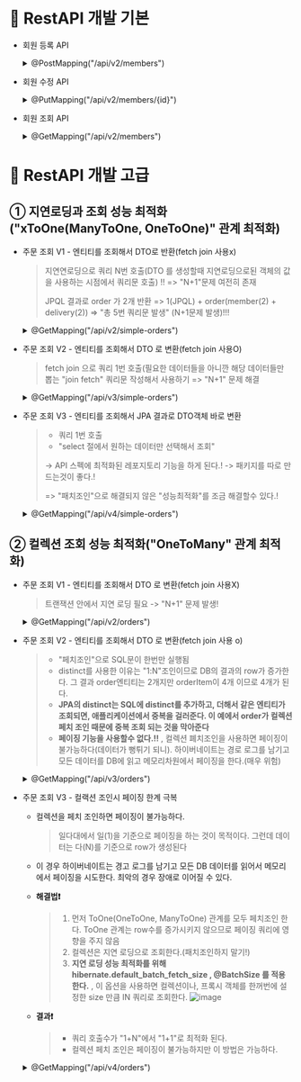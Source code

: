 🔎 RestAPI 개발 기본
==========================
* 회원 등록 API
    <details>
    <summary>@PostMapping("/api/v2/members")</summary>

    ![image](https://user-images.githubusercontent.com/96917871/180197438-79daef42-bd34-4aa4-99cd-b217430a904d.png)
    </details>

* 회원 수정 API
    <details>
    <summary>@PutMapping("/api/v2/members/{id}")</summary>

    ![image](https://user-images.githubusercontent.com/96917871/180197737-b1fdab09-b30d-42b7-a80b-c6ac13be72f3.png)
    </details>

* 회원 조회 API
    <details>
    <summary>@GetMapping("/api/v2/members")</summary>

    ![image](https://user-images.githubusercontent.com/96917871/180197913-f2e1b4df-f513-4ca3-ab46-96333fcde8df.png)
    </details>
    
    
🔎 RestAPI 개발 고급
====================================================================
① 지연로딩과 조회 성능 최적화("xToOne(ManyToOne, OneToOne)" 관계 최적화)
-----------------------------------------------------------------------------

* 주문 조회 V1 - 엔티티를 조회해서 DTO로 반환(fetch join 사용x)
  > 지연연로딩으로 쿼리 N번 호출(DTO 를 생성할때 지연로딩으로된 객체의 값을 사용하는 시점에서 쿼리문 호출) !! => "N+1"문제 여전히 존재
  > 
  > JPQL 결과로 order 가 2개 반환 => 1(JPQL) + order(member(2) + delivery(2)) => "총 5번 쿼리문 발생" (N+1문제 발생)!!!
   <details>
    <summary> @GetMapping("/api/v2/simple-orders")</summary>

    ![image](https://user-images.githubusercontent.com/96917871/180198940-9a30f4eb-3d08-42d4-91cb-f3a3051d8848.png)
    </details>
    
* 주문 조회 V2 - 엔티티를 조회해서 DTO 로 변환(fetch join 사용O)
  > fetch join 으로 쿼리 1번 호출(필요한 데이터들을 아니깐 해당 데이터들만 뽑는 "join fetch" 쿼리문 작성해서 사용하기 => "N+1" 문제 해결
   <details>
    <summary> @GetMapping("/api/v3/simple-orders")</summary>
    
    ```
     public List<Order> findAllWithMemberDelivery() {
        String sql = "select o from Order o join fetch o.member m join fetch o.delivery d";
        List<Order> result = em.createQuery(sql, Order.class)
                .getResultList();
        return result;
    }
    ```
    
    ![image](https://user-images.githubusercontent.com/96917871/180200730-a8d109f4-cad0-4e9c-b3b0-c143489ebeb8.png)
    </details>
    
* 주문 조회 V3 - 엔티티를 조회해서 JPA 결과로 DTO객체 바로 변환
  > * 쿼리 1번 호출
  > * "select 절에서 원하는 데이터만 선택해서 조회"
  > 
  > -> API 스펙에 최적화된 레포지토리 기능을 하게 된다.! -> 패키지를 따로 만드는것이 좋다.!
  > 
  > => "패치조인"으로 해결되지 않은 "성능최적화"를 조금 해결할수 있다.!
   <details>
    <summary> @GetMapping("/api/v4/simple-orders")</summary>
    
    ```
    public List<OrderSimpleQueryDto> findOrderDtos() {
        String sql = "select new jpabook.jpashop.repository.order.simpleQuery.OrderSimpleQueryDto(o.id, m.name, o.orderDate, o.status, d.address)" +
                " from Order o join o.member m join o.delivery d";

        return em.createQuery(sql, OrderSimpleQueryDto.class)
                .getResultList();
    }
    ```
    
    ![image](https://user-images.githubusercontent.com/96917871/180200839-dba36eb7-b353-4e8c-913e-ffe4c0eb8bed.png)
    </details>

② 컬렉션 조회 성능 최적화("OneToMany" 관계 최적화)
-----------------------------------------------------------------------------
* 주문 조회 V1 - 엔티티를 조회해서 DTO 로 변환(fetch join 사용X)
  > 트랜잭션 안에서 지연 로딩 필요 -> "N+1" 문제 발생!
   <details>
    <summary>@GetMapping("/api/v2/orders")</summary>
    
    ```
    {
    "orders": [
        {
            "orderId": 1,
            "name": "useA",
            "orderDate": "2022-07-21T19:53:13.231747",
            "orderStatus": "ORDER",
            "address": {
                "city": "서울",
                "street": "1",
                "zipcode": "111"
            },
            "orderItems": [
                {
                    "itemName": "JPA1 BOOK",
                    "orderPrice": 10000,
                    "count": 1
                },
                {
                    "itemName": "JPA2 BOOK",
                    "orderPrice": 20000,
                    "count": 2
                }
            ]
        },
        {
            "orderId": 2,
            "name": "userB",
            "orderDate": "2022-07-21T19:53:13.309542",
            "orderStatus": "ORDER",
            "address": {
                "city": "진주",
                "street": "2",
                "zipcode": "2222"
            },
            "orderItems": [
                {
                    "itemName": "SPRING1 BOOK",
                    "orderPrice": 20000,
                    "count": 3
                },
                {
                    "itemName": "SPRING2 BOOK",
                    "orderPrice": 40000,
                    "count": 4
                }
            ]
        }
      ],
      "count": 2
    }
    ```
    </details>
    
* 주문 조회 V2 - 엔티티를 조회해서 DTO 로 변환(fetch join 사용 o)
  > * "페치조인"으로 SQL문이 한번만 실행됨
  > * distinct를 사용한 이유는 "1:N"조인이므로 DB의 결과의 row가 증가한다. 그 결과 order엔티티는 2개지만 orderItem이 4개 이므로 4개가 된다.
  > * **JPA의 distinct는 SQL에 distinct를 추가하고, 더해서 같은 엔티티가 조회되면, 애플리케이션에서 중복을 걸러준다. 이 예에서 order가 컬렉션 페치 조인 때문에 중복 조회 되는 것을 막아준다**
  > * **페이징 기능을 사용할수 없다.!!** , 컬렉션 폐치조인을 사용하면 페이징이 불가능하다(데이터가 뻥튀기 되니). 하이버네이트는 경로 로그를 남기고 모든 데이터를 DB에 읽고 메모리차원에서 페이징을 한다.(매우 위험)
  
   <details>
    <summary>@GetMapping("/api/v3/orders")</summary>
    
    ```
    public List<Order> findAllWithItem() {
        /**
         * distinct 기능
         * 1. 쿼리문에 직접 넣어준다. -> DB에 입장에서는 모든 데이터가 같아야 중복을 없애주는데 해당 경우에는 order의 필드가 같고 orderItem이 다르니깐 중복제거가 안된다.
         * 2. JPA가 쿼리의 결과로 "Order"의 객체에서 같은 id(Order의 id)가 같은건 날려준다. -> 중복 제거가 된다.!!
         */
        String sql = "select distinct o from Order o join fetch o.member m join fetch o.delivery d join fetch o.orderItems oi join fetch oi.item i";
        return em.createQuery(sql, Order.class)
                .getResultList();
    }
    ```
    
   ```
   {
    "orders": [
        {
            "orderId": 1,
            "name": "useA",
            "orderDate": "2022-07-21T19:53:13.231747",
            "orderStatus": "ORDER",
            "address": {
                "city": "서울",
                "street": "1",
                "zipcode": "111"
            },
            "orderItems": [
                {
                    "itemName": "JPA1 BOOK",
                    "orderPrice": 10000,
                    "count": 1
                },
                {
                    "itemName": "JPA2 BOOK",
                    "orderPrice": 20000,
                    "count": 2
                }
            ]
        },
        {
            "orderId": 2,
            "name": "userB",
            "orderDate": "2022-07-21T19:53:13.309542",
            "orderStatus": "ORDER",
            "address": {
                "city": "진주",
                "street": "2",
                "zipcode": "2222"
            },
            "orderItems": [
                {
                    "itemName": "SPRING1 BOOK",
                    "orderPrice": 20000,
                    "count": 3
                },
                {
                    "itemName": "SPRING2 BOOK",
                    "orderPrice": 40000,
                    "count": 4
                }
            ]
        }
      ],
     "count": 2
   }
   
   ```
    </details>


* 주문 조회 V3 - 컬랙션 조인시 페이징 한계 극복
  * 컬렉션을 페치 조인하면 페이징이 불가능하다.
    > 일다대에서 일(1)을 기준으로 페이징을 하는 것이 목적이다. 그런데 데이터는 다(N)를 기준으로 row가 생성된다
  * 이 경우 하이버네이트는 경고 로그를 남기고 모든 DB 데이터를 읽어서 메모리에서 페이징을 시도한다. 최악의 경우 장애로 이어질 수 있다.
  * **해결법❗**
    > 1. 먼저 ToOne(OneToOne, ManyToOne) 관계를 모두 페치조인 한다. ToOne 관계는 row수를 증가시키지 않으므로 페이징 쿼리에 영향을 주지 않음
    > 2. 컬렉션은 지연 로딩으로 조회한다.(패치조인하지 말기!)
    > 3. **지연 로딩 성능 최적화를 위해 hibernate.default_batch_fetch_size , @BatchSize 를 적용한다.** , 이 옵션을 사용하면 컬렉션이나, 프록시 객체를 한꺼번에 설정한 size 만큼 IN 쿼리로 조회한다.
    > ![image](https://user-images.githubusercontent.com/96917871/180218800-64395b0f-1714-45be-be5a-a4a4f2d9aac5.png)
  
   * **결과❗**
     > * 쿼리 호출수가 "1+N"에서 "1+1"로 최적화 된다.
     > * 컬렉션 페치 조인은 페이징이 불가능하지만 이 방법은 가능하다.
       
   <details>
    <summary>@GetMapping("/api/v4/orders")</summary>
    
    ```
    public List<Order> findAllWithMemberDelivery(int offset, int limit) { //페이징!!!
        String sql = "select o from Order o join fetch o.member m join fetch o.delivery d";
        List<Order> result = em.createQuery(sql, Order.class)
                .setFirstResult(offset)
                .setMaxResults(limit)
                .getResultList();
        return result;
    }
    ```
    
    ```
    {
    "orders": [
        {
            "orderId": 1,
            "name": "useA",
            "orderDate": "2022-07-21T19:53:13.231747",
            "orderStatus": "ORDER",
            "address": {
                "city": "서울",
                "street": "1",
                "zipcode": "111"
            },
            "orderItems": [
                {
                    "itemName": "JPA1 BOOK",
                    "orderPrice": 10000,
                    "count": 1
                },
                {
                    "itemName": "JPA2 BOOK",
                    "orderPrice": 20000,
                    "count": 2
                }
            ]
        },
        {
            "orderId": 2,
            "name": "userB",
            "orderDate": "2022-07-21T19:53:13.309542",
            "orderStatus": "ORDER",
            "address": {
                "city": "진주",
                "street": "2",
                "zipcode": "2222"
            },
            "orderItems": [
                {
                    "itemName": "SPRING1 BOOK",
                    "orderPrice": 20000,
                    "count": 3
                },
                {
                    "itemName": "SPRING2 BOOK",
                    "orderPrice": 40000,
                    "count": 4
                }
            ]
        }
      ],
      "count": 2
    }
    ```
    </details>



